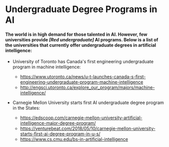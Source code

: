 # Undergraduate Degree Programs in AI

#### The world is in high demand for those talented in AI. However, few universities provide **_[Red undergraduate]_** AI programs. Below is a list of the universities that currently offer undergraduate degrees in artificial intelligence:

- University of Toronto has Canada's first engineering undergraduate program in machine intelligence: 
  - https://www.utoronto.ca/news/u-t-launches-canada-s-first-engineering-undergraduate-program-machine-intelligence
  - http://engsci.utoronto.ca/explore_our_program/majors/machine-intelligence/
  

- Carnegie Mellon University starts first AI undergraduate degree program in the States: 
  - https://edscoop.com/carnegie-mellon-university-artificial-intelligence-major-degree-program/
  - https://venturebeat.com/2018/05/10/carnegie-mellon-university-starts-first-ai-degree-program-in-u-s/
  - https://www.cs.cmu.edu/bs-in-artificial-intelligence


